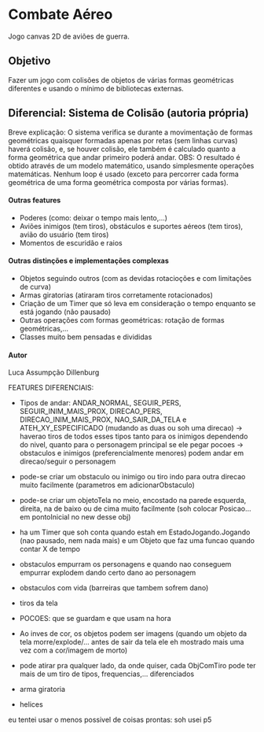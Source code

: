 # Combate Aéreo
Jogo canvas 2D de aviões de guerra.

## Objetivo
Fazer um jogo com colisões de objetos de várias formas geométricas diferentes e usando o mínimo de bibliotecas externas.

## Diferencial: Sistema de Colisão (autoria própria)
Breve explicação: O sistema verifica se durante a movimentação de formas geométricas quaisquer formadas apenas por retas (sem linhas curvas) haverá colisão, e, se houver colisão, ele também é calculado quanto a forma geométrica que andar primeiro poderá andar.
OBS: O resultado é obtido através de um modelo matemático, usando simplesmente operações matemáticas. Nenhum loop é usado (exceto para percorrer cada forma geométrica de uma forma geométrica composta por várias formas).

#### Outras features
 - Poderes (como: deixar o tempo mais lento,...)
 - Aviões inimigos (tem tiros), obstáculos e suportes aéreos (tem tiros), avião do usuário (tem tiros)
 - Momentos de escuridão e raios

#### Outras distinções e implementações complexas
 - Objetos seguindo outros (com as devidas rotacioções e com limitações de curva)
 - Armas giratorias (atiraram tiros corretamente rotacionados)
 - Criação de um Timer que só leva em consideração o tempo enquanto se está jogando (não pausado)
 - Outras operações com formas geométricas: rotação de formas geométricas,...
 - Classes muito bem pensadas e divididas

#### Autor
Luca Assumpção Dillenburg







FEATURES DIFERENCIAIS:
 - Tipos de andar: ANDAR_NORMAL, SEGUIR_PERS, SEGUIR_INIM_MAIS_PROX, DIRECAO_PERS, DIRECAO_INIM_MAIS_PROX, NAO_SAIR_DA_TELA e ATEH_XY_ESPECIFICADO (mudando as duas ou soh uma direcao)
    -> haverao tiros de todos esses tipos tanto para os inimigos dependendo do nivel, quanto para o personagem principal se ele pegar pocoes
    -> obstaculos e inimigos (preferencialmente menores) podem andar em direcao/seguir o personagem
 - pode-se criar um obstaculo ou inimigo ou tiro indo para outra direcao muito facilmente (parametros em adicionarObstaculo)
 - pode-se criar um objetoTela no meio, encostado na parede esquerda, direita, na de baixo ou de cima muito facilmente (soh colocar Posicao... em pontoInicial no new desse obj)
 - ha um Timer que soh conta quando estah em EstadoJogando.Jogando (nao pausado, nem nada mais) e um Objeto que faz uma funcao quando contar X de tempo
 - obstaculos empurram os personagens e quando nao conseguem empurrar explodem dando certo dano ao personagem
 - obstaculos com vida (barreiras que tambem sofrem dano)
 - tiros da tela
 - POCOES: que se guardam e que usam na hora
 - Ao inves de cor, os objetos podem ser imagens (quando um objeto da tela morre/explode/... antes de sair da tela ele eh mostrado mais uma vez com a cor/imagem de morto)

 - pode atirar pra qualquer lado, da onde quiser, cada ObjComTiro pode ter mais de um tiro de tipos, frequencias,... diferenciados
 - arma giratoria
 - helices

eu tentei usar o menos possivel de coisas prontas: soh usei p5
